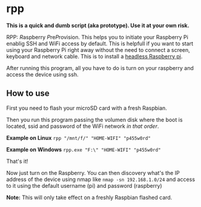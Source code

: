 # rpp

**This is a quick and dumb script (aka prototype). Use it at your own risk.**

RPP: *R*aspberry *P*re*P*rovision. This helps you to initiate your Raspberry Pi enablig SSH and WiFi access by default.
This is helpfull if you want to start using your Raspberry Pi right away without the need to connect a screen, keyboard and network cable. This is to install a [headless Raspberry pi](https://www.raspberrypi.org/documentation/configuration/wireless/headless.md).

After running this program, all you have to do is turn on your raspberry and access the device using ssh.

## How to use

First you need to flash your microSD card with a fresh Raspbian.

Then you  run this program passing the volumen disk where the boot is located, ssid and password of the WiFi network _in that order_.

**Example on Linux**
`rpp "/mnt/f/" "HOME-WIFI" "p455w0rd"`

**Example on Windows**
`rpp.exe "F:\" "HOME-WIFI" "p455w0rd"`

That's it!

Now just turn on the Raspberry. You can then discovery what's the IP address of the device using nmap like `nmap -sn 192.168.1.0/24` and access to it using the default username (pi) and password (raspberry)

**Note:** This will only take effect on a freshly Raspbian flashed card.
